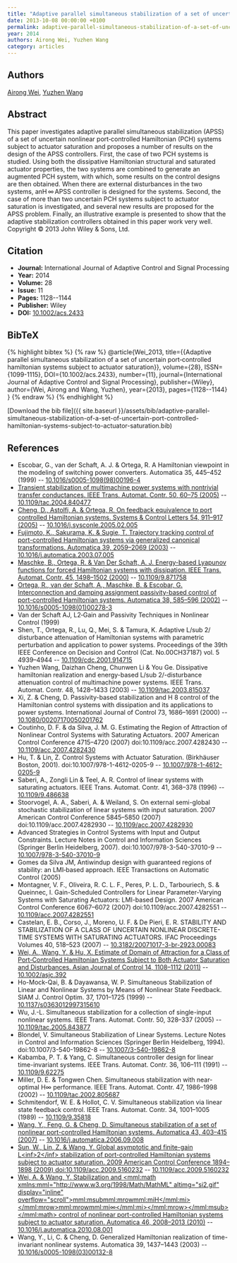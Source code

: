 ```yaml
---
title: "Adaptive parallel simultaneous stabilization of a set of uncertain port‐controlled hamiltonian systems subject to actuator saturation"
date: 2013-10-08 00:00:00 +0100
permalink: adaptive-parallel-simultaneous-stabilization-of-a-set-of-uncertain-port-controlled-hamiltonian-systems-subject-to-actuator-saturation
year: 2014
authors: Airong Wei, Yuzhen Wang
category: articles
---
```

 
## Authors
[Airong Wei](authors/airong-wei), [Yuzhen Wang](authors/yuzhen-wang)
 
## Abstract
This paper investigates adaptive parallel simultaneous stabilization (APSS) of a set of uncertain nonlinear port‐controlled Hamiltonian (PCH) systems subject to actuator saturation and proposes a number of results on the design of the APSS controllers. First, the case of two PCH systems is studied. Using both the dissipative Hamiltonian structural and saturated actuator properties, the two systems are combined to generate an augmented PCH system, with which, some results on the control designs are then obtained. When there are external disturbances in the two systems, anH ∞ APSS controller is designed for the systems. Second, the case of more than two uncertain PCH systems subject to actuator saturation is investigated, and several new results are proposed for the APSS problem. Finally, an illustrative example is presented to show that the adaptive stabilization controllers obtained in this paper work very well. Copyright © 2013 John Wiley &amp; Sons, Ltd.
 
## Citation
- **Journal:** International Journal of Adaptive Control and Signal Processing
- **Year:** 2014
- **Volume:** 28
- **Issue:** 11
- **Pages:** 1128--1144
- **Publisher:** Wiley
- **DOI:** [10.1002/acs.2433](https://doi.org/10.1002/acs.2433)
 
## BibTeX
{% highlight bibtex %}
{% raw %}
@article{Wei_2013,
  title={{Adaptive parallel simultaneous stabilization of a set of uncertain port‐controlled hamiltonian systems subject to actuator saturation}},
  volume={28},
  ISSN={1099-1115},
  DOI={10.1002/acs.2433},
  number={11},
  journal={International Journal of Adaptive Control and Signal Processing},
  publisher={Wiley},
  author={Wei, Airong and Wang, Yuzhen},
  year={2013},
  pages={1128--1144}
}
{% endraw %}
{% endhighlight %}
 
[Download the bib file]({{ site.baseurl }}/assets/bib/adaptive-parallel-simultaneous-stabilization-of-a-set-of-uncertain-port-controlled-hamiltonian-systems-subject-to-actuator-saturation.bib)
 
## References
- Escobar, G., van der Schaft, A. J. & Ortega, R. A Hamiltonian viewpoint in the modeling of switching power converters. Automatica 35, 445–452 (1999) -- [10.1016/s0005-1098(98)00196-4](https://doi.org/10.1016/s0005-1098(98)00196-4)
- [Transient stabilization of multimachine power systems with nontrivial transfer conductances. IEEE Trans. Automat. Contr. 50, 60–75 (2005)](transient-stabilization-of-multimachine-power-systems-with-nontrivial-transfer-conductances) -- [10.1109/tac.2004.840477](https://doi.org/10.1109/tac.2004.840477)
- [Cheng, D., Astolfi, A. & Ortega, R. On feedback equivalence to port controlled Hamiltonian systems. Systems &amp; Control Letters 54, 911–917 (2005)](on-feedback-equivalence-to-port-controlled-hamiltonian-systems) -- [10.1016/j.sysconle.2005.02.005](https://doi.org/10.1016/j.sysconle.2005.02.005)
- [Fujimoto, K., Sakurama, K. & Sugie, T. Trajectory tracking control of port-controlled Hamiltonian systems via generalized canonical transformations. Automatica 39, 2059–2069 (2003)](trajectory-tracking-control-of-port-controlled-hamiltonian-systems-via-generalized-canonical-transformations) -- [10.1016/j.automatica.2003.07.005](https://doi.org/10.1016/j.automatica.2003.07.005)
- [Maschke, B., Ortega, R. & Van Der Schaft, A. J. Energy-based Lyapunov functions for forced Hamiltonian systems with dissipation. IEEE Trans. Automat. Contr. 45, 1498–1502 (2000)](energy-based-lyapunov-functions-for-forced-hamiltonian-systems-with-dissipation) -- [10.1109/9.871758](https://doi.org/10.1109/9.871758)
- [Ortega, R., van der Schaft, A., Maschke, B. & Escobar, G. Interconnection and damping assignment passivity-based control of port-controlled Hamiltonian systems. Automatica 38, 585–596 (2002)](interconnection-and-damping-assignment-passivity-based-control-of-port-controlled-hamiltonian-systems) -- [10.1016/s0005-1098(01)00278-3](https://doi.org/10.1016/s0005-1098(01)00278-3)
- Van der Schaft AJ, L2‐Gain and Passivity Techniques in Nonlinear Control (1999)
- Shen, T., Ortega, R., Lu, Q., Mei, S. & Tamura, K. Adaptive L/sub 2/ disturbance attenuation of Hamiltonian systems with parametric perturbation and application to power systems. Proceedings of the 39th IEEE Conference on Decision and Control (Cat. No.00CH37187) vol. 5 4939–4944 -- [10.1109/cdc.2001.914715](https://doi.org/10.1109/cdc.2001.914715)
- Yuzhen Wang, Daizhan Cheng, Chunwen Li & You Ge. Dissipative hamiltonian realization and energy-based L/sub 2/-disturbance attenuation control of multimachine power systems. IEEE Trans. Automat. Contr. 48, 1428–1433 (2003) -- [10.1109/tac.2003.815037](https://doi.org/10.1109/tac.2003.815037)
- Xi, Z. & Cheng, D. Passivity-based stabilization and H 8 control of the Hamiltonian control systems with dissipation and its applications to power systems. International Journal of Control 73, 1686–1691 (2000) -- [10.1080/00207170050201762](https://doi.org/10.1080/00207170050201762)
- Coutinho, D. F. & da Silva, J. M. G. Estimating the Region of Attraction of Nonlinear Control Systems with Saturating Actuators. 2007 American Control Conference 4715–4720 (2007) doi:10.1109/acc.2007.4282430 -- [10.1109/acc.2007.4282430](https://doi.org/10.1109/acc.2007.4282430)
- Hu, T. & Lin, Z. Control Systems with Actuator Saturation. (Birkhäuser Boston, 2001). doi:10.1007/978-1-4612-0205-9 -- [10.1007/978-1-4612-0205-9](https://doi.org/10.1007/978-1-4612-0205-9)
- Saberi, A., Zongli Lin & Teel, A. R. Control of linear systems with saturating actuators. IEEE Trans. Automat. Contr. 41, 368–378 (1996) -- [10.1109/9.486638](https://doi.org/10.1109/9.486638)
- Stoorvogel, A. A., Saberi, A. & Weiland, S. On external semi-global stochastic stabilization of linear systems with input saturation. 2007 American Control Conference 5845–5850 (2007) doi:10.1109/acc.2007.4282930 -- [10.1109/acc.2007.4282930](https://doi.org/10.1109/acc.2007.4282930)
- Advanced Strategies in Control Systems with Input and Output Constraints. Lecture Notes in Control and Information Sciences (Springer Berlin Heidelberg, 2007). doi:10.1007/978-3-540-37010-9 -- [10.1007/978-3-540-37010-9](https://doi.org/10.1007/978-3-540-37010-9)
- Gomes da Silva JM, Antiwindup design with guaranteed regions of stability: an LMI‐based approach. IEEE Transactions on Automatic Control (2005)
- Montagner, V. F., Oliveira, R. C. L. F., Peres, P. L. D., Tarbouriech, S. & Queinnec, I. Gain-Scheduled Controllers for Linear Parameter-Varying Systems with Saturating Actuators: LMI-based Design. 2007 American Control Conference 6067–6072 (2007) doi:10.1109/acc.2007.4282551 -- [10.1109/acc.2007.4282551](https://doi.org/10.1109/acc.2007.4282551)
- Castelan, E. B., Corso, J., Moreno, U. F. & De Pieri, E. R. STABILITY AND STABILIZATION OF A CLASS OF UNCERTAIN NONLINEAR DISCRETE-TIME SYSTEMS WITH SATURATING ACTUATORS. IFAC Proceedings Volumes 40, 518–523 (2007) -- [10.3182/20071017-3-br-2923.00083](https://doi.org/10.3182/20071017-3-br-2923.00083)
- [Wei, A., Wang, Y. & Hu, X. Estimate of Domain of Attraction for a Class of Port‐Controlled Hamiltonian Systems Subject to Both Actuator Saturation and Disturbances. Asian Journal of Control 14, 1108–1112 (2011)](estimate-of-domain-of-attraction-for-a-class-of-port-controlled-hamiltonian-systems-subject-to-both-actuator-saturation-and-disturbances) -- [10.1002/asjc.392](https://doi.org/10.1002/asjc.392)
- Ho-Mock-Qai, B. & Dayawansa, W. P. Simultaneous Stabilization of Linear and Nonlinear Systems by Means of Nonlinear State Feedback. SIAM J. Control Optim. 37, 1701–1725 (1999) -- [10.1137/s0363012997315610](https://doi.org/10.1137/s0363012997315610)
- Wu, J.-L. Simultaneous stabilization for a collection of single-input nonlinear systems. IEEE Trans. Automat. Contr. 50, 328–337 (2005) -- [10.1109/tac.2005.843877](https://doi.org/10.1109/tac.2005.843877)
- Blondel, V. Simultaneous Stabilization of Linear Systems. Lecture Notes in Control and Information Sciences (Springer Berlin Heidelberg, 1994). doi:10.1007/3-540-19862-8 -- [10.1007/3-540-19862-8](https://doi.org/10.1007/3-540-19862-8)
- Kabamba, P. T. & Yang, C. Simultaneous controller design for linear time-invariant systems. IEEE Trans. Automat. Contr. 36, 106–111 (1991) -- [10.1109/9.62275](https://doi.org/10.1109/9.62275)
- Miller, D. E. & Tongwen Chen. Simultaneous stabilization with near-optimal H∞ performance. IEEE Trans. Automat. Contr. 47, 1986–1998 (2002) -- [10.1109/tac.2002.805687](https://doi.org/10.1109/tac.2002.805687)
- Schmitendorf, W. E. & Hollot, C. V. Simultaneous stabilization via linear state feedback control. IEEE Trans. Automat. Contr. 34, 1001–1005 (1989) -- [10.1109/9.35818](https://doi.org/10.1109/9.35818)
- [Wang, Y., Feng, G. & Cheng, D. Simultaneous stabilization of a set of nonlinear port-controlled Hamiltonian systems. Automatica 43, 403–415 (2007)](simultaneous-stabilization-of-a-set-of-nonlinear-port-controlled-hamiltonian-systems) -- [10.1016/j.automatica.2006.09.008](https://doi.org/10.1016/j.automatica.2006.09.008)
- [Sun, W., Lin, Z. & Wang, Y. Global asymptotic and finite-gain L&lt;inf&gt;2&lt;/inf&gt; stabilization of port-controlled Hamiltonian systems subject to actuator saturation. 2009 American Control Conference 1894–1898 (2009) doi:10.1109/acc.2009.5160232](global-asymptotic-and-finite-gain-l-lt-inf-gt-2-lt-inf-gt-stabilization-of-port-controlled-hamiltonian-systems-subject-to-actuator-saturation) -- [10.1109/acc.2009.5160232](https://doi.org/10.1109/acc.2009.5160232)
- [Wei, A. & Wang, Y. Stabilization and <mml:math xmlns:mml="http://www.w3.org/1998/Math/MathML" altimg="si2.gif" display="inline" overflow="scroll"><mml:msub><mml:mrow><mml:mi>H</mml:mi></mml:mrow><mml:mrow><mml:mi>∞</mml:mi></mml:mrow></mml:msub></mml:math> control of nonlinear port-controlled Hamiltonian systems subject to actuator saturation. Automatica 46, 2008–2013 (2010)](stabilization-and-h-control-of-nonlinear-port-controlled-hamiltonian-systems-subject-to-actuator-saturation) -- [10.1016/j.automatica.2010.08.001](https://doi.org/10.1016/j.automatica.2010.08.001)
- Wang, Y., Li, C. & Cheng, D. Generalized Hamiltonian realization of time-invariant nonlinear systems. Automatica 39, 1437–1443 (2003) -- [10.1016/s0005-1098(03)00132-8](https://doi.org/10.1016/s0005-1098(03)00132-8)

